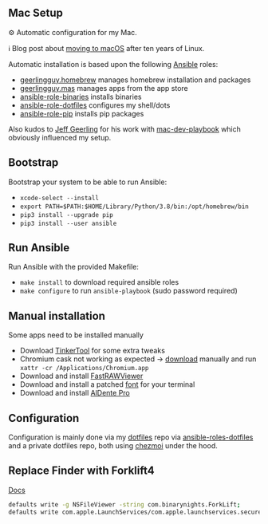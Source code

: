 ## Mac Setup

⚙️ Automatic configuration for my Mac.

ℹ️ Blog post about [moving to macOS](https://rootknecht.net/blog/moving-to-macOS/) after ten years of Linux.

Automatic installation is based upon the following [Ansible](https://www.ansible.com/) roles:

- [geerlingguy.homebrew](https://github.com/geerlingguy/ansible-collection-mac/tree/master/roles/homebrew) manages homebrew installation and packages
- [geerlingguy.mas](https://github.com/geerlingguy/ansible-collection-mac/tree/master/roles/mas) manages apps from the app store
- [ansible-role-binaries](https://github.com/Allaman/ansible-role-binaries) installs binaries
- [ansible-role-dotfiles](https://github.com/Allaman/ansible-role-dotfiles) configures my shell/dots
- [ansible-role-pip](https://github.com/Allaman/ansible-role-pip) installs pip packages

Also kudos to [Jeff Geerling](https://www.jeffgeerling.com/) for his work with [mac-dev-playbook](https://github.com/geerlingguy/mac-dev-playbook) which obviously influenced my setup.

## Bootstrap

Bootstrap your system to be able to run Ansible:

- `xcode-select --install`
- `export PATH=$PATH:$HOME/Library/Python/3.8/bin:/opt/homebrew/bin`
- `pip3 install --upgrade pip`
- `pip3 install --user ansible`

## Run Ansible

Run Ansible with the provided Makefile:

- `make install` to download required ansible roles
- `make configure` to run `ansible-playbook` (sudo password required)

## Manual installation

Some apps need to be installed manually

- Download [TinkerTool](https://www.bresink.biz/download2.php?ln=1&dl=TinkerTool&MBSKey=2b2ed27cad1c358503aac7223b8d345f) for some extra tweaks
- Chromium cask not working as expected -> [download](https://download-chromium.appspot.com/?platform=Mac_Arm&type=snapshots) manually and run `xattr -cr /Applications/Chromium.app`
- Download and install [FastRAWViewer](https://www.fastrawviewer.com/)
- Download and install a patched [font](https://github.com/shaunsingh/SFMono-Nerd-Font-Ligaturized) for your terminal
- Download and install [AlDente Pro](https://apphousekitchen.com/)

## Configuration

Configuration is mainly done via my [dotfiles](https://github.com/Allaman/dots) repo via [ansible-roles-dotfiles](https://github.com/Allaman/ansible-role-dotfiles) and a private dotfiles repo, both using [chezmoi](https://www.chezmoi.io/) under the hood.

## Replace Finder with Forklift4

[Docs](https://binarynights.com/manual)

```sh
defaults write -g NSFileViewer -string com.binarynights.ForkLift;
defaults write com.apple.LaunchServices/com.apple.launchservices.secure LSHandlers -array-add '{LSHandlerContentType="public.folder";LSHandlerRoleAll="com.binarynights.ForkLift";}'
```
